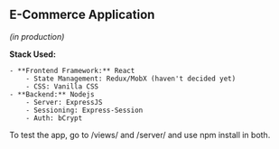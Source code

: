 ## E-Commerce Application 

*(in production)*

**Stack Used:**

    - **Frontend Framework:** React
        - State Management: Redux/MobX (haven't decided yet)
        - CSS: Vanilla CSS
    - **Backend:** Nodejs
        - Server: ExpressJS
        - Sessioning: Express-Session
        - Auth: bCrypt

To test the app, go to /views/ and /server/ and use npm install in both.

